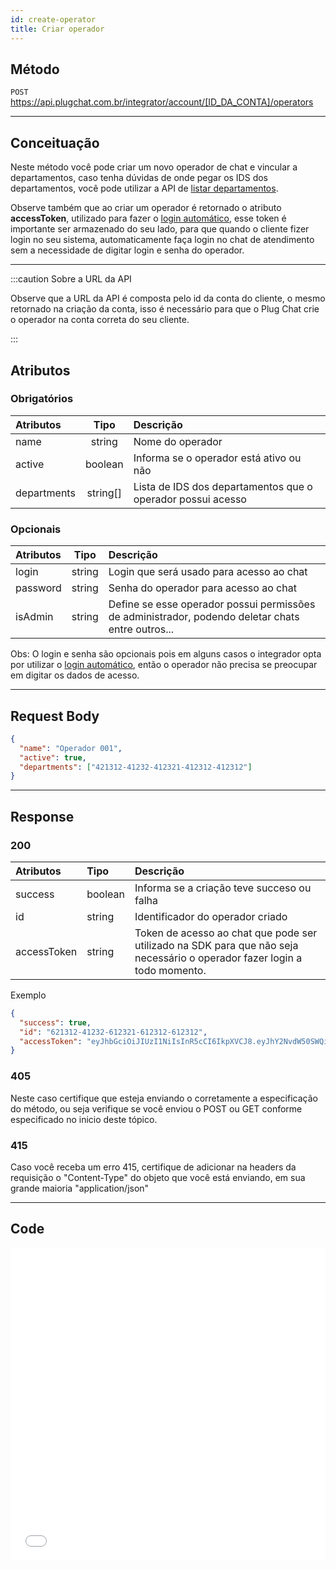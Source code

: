 ```yaml
---
id: create-operator
title: Criar operador
---
```


## Método

`POST` https://api.plugchat.com.br/integrator/account/[ID_DA_CONTA]/operators

---

## Conceituação

Neste método você pode criar um novo operador de chat e vincular a departamentos, caso tenha dúvidas de onde pegar os IDS dos departamentos, você pode utilizar a API de <a href="/departments/list-department">listar departamentos</a>.

Observe também que ao criar um operador é retornado o atributo **accessToken**, utilizado para fazer o <a href="/sdk/magic-login">login automático</a>, esse token é importante ser armazenado do seu lado, para que quando o cliente fizer login no seu sistema, automaticamente faça login no chat de atendimento sem a necessidade de digitar login e senha do operador.

---

:::caution Sobre a URL da API

Observe que a URL da API é composta pelo id da conta do cliente, o mesmo retornado na criação da conta, isso é necessário para que o Plug Chat crie o operador na conta correta do seu cliente.

:::

## Atributos

### Obrigatórios

| Atributos | Tipo | Descrição |
| :-- | :-: | :-- |
| name | string | Nome do operador |
| active | boolean | Informa se o operador está ativo ou não |
| departments | string[] | Lista de IDS dos departamentos que o operador possui acesso |

### Opcionais

| Atributos | Tipo | Descrição |
| :-- | :-: | :-- |
| login | string | Login que será usado para acesso ao chat |
| password | string | Senha do operador para acesso ao chat |
| isAdmin | string | Define se esse operador possui permissões de administrador, podendo deletar chats entre outros... |

Obs: O login e senha são opcionais pois em alguns casos o integrador opta por utilizar o <a href="/sdk/magic-login">login automático</a>, então o operador não precisa se preocupar em digitar os dados de acesso.

---

## Request Body

```json
{
  "name": "Operador 001",
  "active": true,
  "departments": ["421312-41232-412321-412312-412312"]
}
```

---

## Response

### 200

| Atributos | Tipo | Descrição |
| :-- | :-- | :-- |
| success | boolean | Informa se a criação teve succeso ou falha |
| id | string | Identificador do operador criado |
| accessToken | string | Token de acesso ao chat que pode ser utilizado na SDK para que não seja necessário o operador fazer login a todo momento. |

Exemplo

```json
{
  "success": true,
  "id": "621312-41232-612321-612312-612312",
  "accessToken": "eyJhbGciOiJIUzI1NiIsInR5cCI6IkpXVCJ8.eyJhY2NvdW50SWQiOiIyMTRkNjk03243205YmU4LTRmM2MtODA1My0xNDAzNTdmMTdhYTUiLCJvcGVyYXRvcklkIjoiOTBkNjNhYTMtMmZiMS00ZTdlLThlM2QtZjJhZTJj23jhuDkwIiwiaWF0IjoxNjU2NDI3MjY1LCJleHAiOjE2ODc5ODQxOTF9.EzoCzs_FZ7Lbuag03g2BHW709jJTZ12tFyv-xj3hiuyb"
}
```

### 405

Neste caso certifique que esteja enviando o corretamente a especificação do método, ou seja verifique se você enviou o POST ou GET conforme especificado no inicio deste tópico.

### 415

Caso você receba um erro 415, certifique de adicionar na headers da requisição o "Content-Type" do objeto que você está enviando, em sua grande maioria "application/json"

---

## Code

<iframe src="//api.apiembed.com/?source=https://raw.githubusercontent.com/fourpixelit/plug-chat-partner-docs/main/json-examples/create-operator.json&targets=all" frameBorder="0" scrolling="no" width="100%" height="500px" seamless></iframe>
